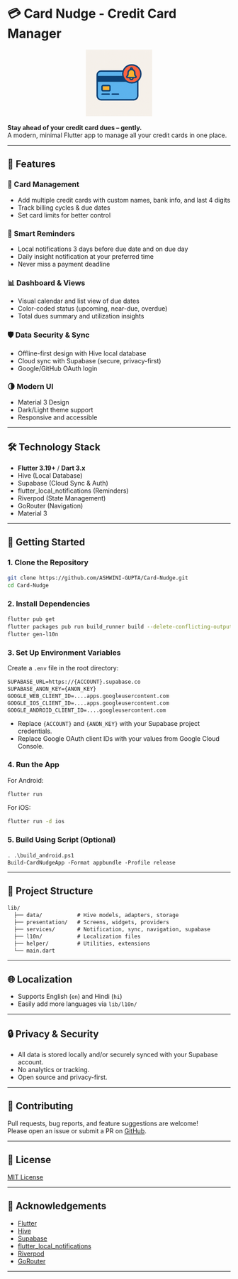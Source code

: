 # 💳 Card Nudge - Credit Card Manager

<div align="center">
  <img src="https://github.com/ASHWINI-GUPTA/Card-Nudge/blob/main/assets/icons/icon.png" alt="Card Nudge App Icon" height="150">
</div>

**Stay ahead of your credit card dues – gently.**  
A modern, minimal Flutter app to manage all your credit cards in one place.

---

## 🚀 Features

### 🏦 Card Management
- Add multiple credit cards with custom names, bank info, and last 4 digits
- Track billing cycles & due dates
- Set card limits for better control

### 🔔 Smart Reminders
- Local notifications 3 days before due date and on due day
- Daily insight notification at your preferred time
- Never miss a payment deadline

### 📊 Dashboard & Views
- Visual calendar and list view of due dates
- Color-coded status (upcoming, near-due, overdue)
- Total dues summary and utilization insights

### 🛡️ Data Security & Sync
- Offline-first design with Hive local database
- Cloud sync with Supabase (secure, privacy-first)
- Google/GitHub OAuth login

### 🌗 Modern UI
- Material 3 Design
- Dark/Light theme support
- Responsive and accessible

---

## 🛠️ Technology Stack

- **Flutter 3.19+** / **Dart 3.x**
- Hive (Local Database)
- Supabase (Cloud Sync & Auth)
- flutter_local_notifications (Reminders)
- Riverpod (State Management)
- GoRouter (Navigation)
- Material 3

---

## 📲 Getting Started

### 1. Clone the Repository

```bash
git clone https://github.com/ASHWINI-GUPTA/Card-Nudge.git
cd Card-Nudge
```

### 2. Install Dependencies

```bash
flutter pub get
flutter packages pub run build_runner build --delete-conflicting-outputs
flutter gen-l10n
```

### 3. Set Up Environment Variables

Create a `.env` file in the root directory:

```env
SUPABASE_URL=https://{ACCOUNT}.supabase.co
SUPABASE_ANON_KEY={ANON_KEY}
GOOGLE_WEB_CLIENT_ID=....apps.googleusercontent.com
GOOGLE_IOS_CLIENT_ID=....apps.googleusercontent.com
GOOGLE_ANDROID_CLIENT_ID=....googleusercontent.com
```
- Replace `{ACCOUNT}` and `{ANON_KEY}` with your Supabase project credentials.
- Replace Google OAuth client IDs with your values from Google Cloud Console.

### 4. Run the App

For Android:
```bash
flutter run
```
For iOS:
```bash
flutter run -d ios
```

### 5. Build Using Script (Optional)

```pwsh
. .\build_android.ps1
Build-CardNudgeApp -Format appbundle -Profile release
```

---

## 📝 Project Structure

```
lib/
  ├── data/           # Hive models, adapters, storage
  ├── presentation/   # Screens, widgets, providers
  ├── services/       # Notification, sync, navigation, supabase
  ├── l10n/           # Localization files
  ├── helper/         # Utilities, extensions
  └── main.dart
```

---

## 🌐 Localization

- Supports English (`en`) and Hindi (`hi`)
- Easily add more languages via `lib/l10n/`

---

## 🔒 Privacy & Security

- All data is stored locally and/or securely synced with your Supabase account.
- No analytics or tracking.
- Open source and privacy-first.

---

## 🤝 Contributing

Pull requests, bug reports, and feature suggestions are welcome!  
Please open an issue or submit a PR on [GitHub](https://github.com/ASHWINI-GUPTA/Card-Nudge).

---

## 📄 License

[MIT License](LICENSE)

---

## 🙏 Acknowledgements

- [Flutter](https://flutter.dev/)
- [Hive](https://docs.hivedb.dev/)
- [Supabase](https://supabase.com/)
- [flutter_local_notifications](https://pub.dev/packages/flutter_local_notifications)
- [Riverpod](https://riverpod.dev/)
- [GoRouter](https://pub.dev/packages/go_router)

---